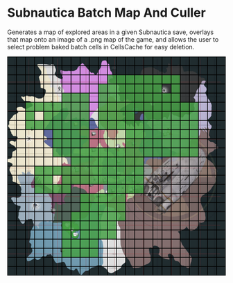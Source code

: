 # Subnautica Batch Map And Culler
Generates a map of explored areas in a given Subnautica save, overlays that map onto an image of a .png map of the game, and allows the user to select problem baked batch cells in CellsCache for easy deletion.

![Screenshot](screenshots/slot0000-Z16.png?raw=true "Optional Title")
